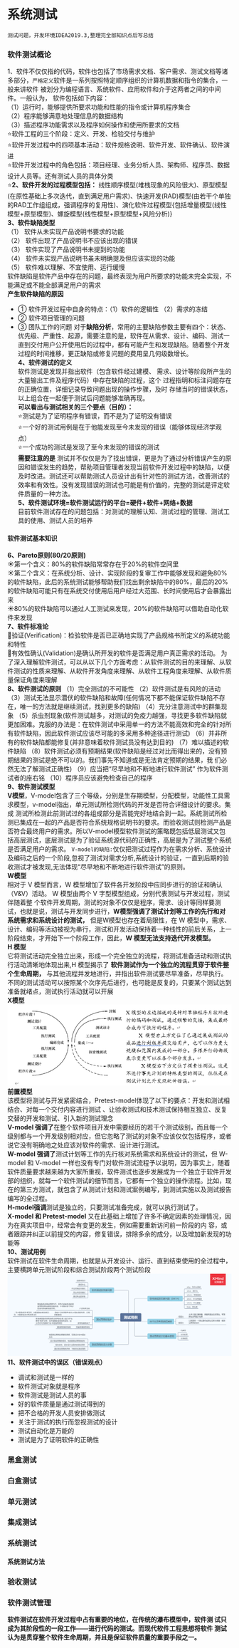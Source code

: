 # 系统测试
`测试问题，开发环境IDEA2019.3,整理完全部知识点后写总结` <br>
### 软件测试概论
1、软件不仅仅指的代码，软件也包括了市场需求文档、客户需求、测试文档等诸多部分，`严格定义`软件是一系列按照特定顺序组织的计算机数据和指令的集合，一般来讲软件 被划分为编程语言、系统软件、应用软件和介于这两者之间的中间件。一般认为， 软件包括如下内容：<br>
（1）运行时，能够提供所要求功能和性能的指令或计算机程序集合<br>
（2）程序能够满意地处理信息的数据结构 <br>
（3）描述程序功能需求以及程序如何操作和使用所要求的文档 <br>
⭐软件工程的三个阶段：定义、开发、检验交付与维护<br>
⭐软件开发过程中的四项基本活动：软件规格说明、软件开发、软件确认、软件演进<br>
⭐软件开发过程中的角色包括：项目经理、业务分析人员、架构师、程序员、数据设计人员等。还有测试人员的具体分类<br>
⭐**2、软件开发的过程模型包括：** 线性顺序模型(堆栈现象的风险很大)、原型模型(在原性基础上多次迭代，直到满足用户需求)、快速开发(RAD)模型(由若干个单独的RAD工作组组成，强调程序的复用性)、演化软件过程模型{包括增量模型(线性模型+原型模型)、螺旋模型(线性模型+原型模型+风险分析)}<br>
**3、软件缺陷类型**<br>
（1） 软件从未实现产品说明书要求的功能<br>
（2） 软件出现了产品说明书不应该出现的错误<br> 
（3） 软件实现了产品说明书未提到的功能 <br>
（4） 软件未实现产品说明书虽未明确提及但应该实现的功能 <br>
（5） 软件难以理解、不宜使用、运行缓慢<br>
软件缺陷是软件产品中存在的问题，最终表现为用户所要求的功能未完全实现，不能满足或不能全部满足用户的需求<br>
**产生软件缺陷的原因** <br>
- ① 软件开发过程中自身的特点：（1）软件的逻辑性 （2）需求的冻结 
- ②  软件项目管理的问题
- ③  团队工作的问题 
对于**缺陷分析**，常用的主要缺陷参数主要有四个：状态、优先级、严重性、起源，需要注意的是，软件在从需求、设计、编码、测试一直到交付用户公开使用后的过程中，都有可能产生和发现缺陷。随着整个开发过程的时间推移，更正缺陷或修复问题的费用呈几何级数增长。<br>
**4、软件测试的定义**<br>
软件测试是发现并指出软件（包含软件经过建模、 需求、设计等阶段所产生的大量输出工件及程序代码）中存在缺陷的过程，这个 过程指明和标注问题存在的正确位置，详细记录导致问题出现的操作步骤，及时 存储当时的错误状态，以上组合在一起便于测试后问题能够准确再现。 <br>
**可以看出与测试相关的三个要点（目的）：**<br>
⭐测试是为了证明程序有错误，而不是为了证明没有错误<br>
⭐一个好的测试用例是在于他能发现至今未发现的错误（能够体现经济学观点）<br>
⭐一个成功的测试是发现了至今未发现的错误的测试<br>
**需要注意的是** 测试并不仅仅是为了找出错误，更是为了通过分析错误产生的原因和错误发生的趋势，帮助项目管理者发现当前软件开发过程中的缺陷，以便及时改进。测试还可以帮助测试人员设计出有针对性的测试方法，改善测试的效率和有效性。没有发现错误的测试也可能是有价值的，完整的测试是评定软件质量的一种方法。 <br>
**5、软件测试环境=软件测试运行的平台=硬件+软件+网络+数据**<br>
目前软件测试存在的问题包括：对测试的理解认知、测试过程的管理、测试工具的使用、测试人员的培养<br>
#### 软件测试基本知识
**6、Pareto原则(80/20原则)**<br>
☀第一个含义：80%的软件缺陷常常存在于20%的软件空间里<br>
☀第二个含义：在系统分析、设计、实现阶段的复审工作中能够发现和避免80%的软件缺陷，此后的系统测试能够帮助我们找出剩余缺陷中的80%，最后的20%的软件缺陷可能只有在系统交付使用后用户经过大范围、长时间使用后才会暴露出来<br>
☀80%的软件缺陷可以通过人工测试来发现，20%的软件缺陷可以借助自动化软件来发现<br>
**7、软件标准论**<br>
🌙验证(Verification)：检验软件是否已正确地实现了产品规格书所定义的系统功能和特性<br>
🌙有效性确认(Validation)是确认所开发的软件是否满足用户真正需求的活动。 为了深入理解软件测试，可以从以下几个方面考虑：从软件测试的目的来理解、从软件测试的性质来理解、从软件开发角度来理解、从软件工程角度来理解、从软件质量保证角度来理解<br>
**8、软件测试的原则** （1）完全测试的不可能性   （2）软件测试是有风险的活动  （3）测试无法显示潜伏的软件缺陷和故障(任何情况下都不能保证软件缺陷不存在，唯一的方法就是继续测试，找到更多的缺陷)   （4）充分注意测试中的群集现象  （5）杀虫剂现象(软件测试越多，对测试的免疫力越强，寻找更多软件缺陷就更加困难。克服的办法是：在软件测试中采用单一的方法不能高效和完全的针对所有软件缺陷，因此软件测试应该尽可能的多采用多种途径进行测试)   （6）并非所有的软件缺陷都能修复(并非意味着软件测试员没有达到目的)   （7）难以描述的软件缺陷    （8）软件测试必须有预期结果(软件缺陷是经过对比而得出来的，没有预期结果的测试是绝不可以的。我们事先不知道或是无法肯定预期的结果，我 们必然无法了解测试正确性)   （9）应当把“尽早地和不断地进行软件测试” 作为软件测试者的座右铭  （10）程序员应该避免检查自己的程序 <br>
**9、软件测试模型**<br>
**V模型**，V-model包含了三个等级，分别是生存期模型，分配模型，功能性工具需求模型，v-model指出，单元测试所检测代码的开发是否符合详细设计的要求。集成 测试所检测此前测试过的各组成部分是否能完好地结合到一起。系统测试所检测已集成在一起的产品是否符合系统规格说明书的要求。而验收测试则检测产品是否符合最终用户的需求。所以V-model模型软件测试的策略既包括低层测试又包括高层测试，底层测试是为了验证系统源代码的正确性，高层是为了测试整个系统是否满足用户的需求。 `V-model的缺陷:`仅仅把测试过程作为在需求分析、系统设计及编码之后的一个阶段,忽视了测试对需求分析,系统设计的验证，一直到后期的验收测试才被发现,无法体现“尽早地和不断地进行软件测试”的原则。  <br>
**W模型**<br>
相对于 V 模型而言，W 模型增加了软件各开发阶段中应同步进行的验证和确认（V&V）活动。 W 模型由两个 V 字型模型组成，分别代表测试与开发过程，测试伴随着整 个软件开发周期，测试的对象不仅仅是程序，需求、设计等同样要测试，也就是说，测试与开发同步进行，**W模型强调了测试计划等工作的先行和对系统需求和系统设计的测试，** 但是W模型也存在着局限性，在 W 模型中，需求、设计、编码等活动被视为串行，测试和开发活动保持着一种线性的前后关系，上一阶段结束，才开始下一个阶段工作，因此，**W 模型无法支持迭代开发模型。**<br>
**H 模型**<br>
它将测试活动完全独立出来，形成一个完全独立的流程，将测试准备活动和测试执行活动清晰地体现出来,H 模型揭示了 **软件测试作为一个独立的流程贯穿于软件整个生命周期，** 与其他流程并发地进行，并指出软件测试要尽早准备，尽早执行。不同的测试活动可以按照某个次序先后进行，也可能是反复的，只要某个测试达到准备就绪点，测试执行活动就可以开展<br>
**X模型**<br>
![](https://github.com/yangxcc/SystemTest/blob/master/image/Xmodel.jpg)<br>
**前置模型**<br>
该模型将测试与开发紧密结合，Pretest-model体现了以下的要点：开发和测试相结合、对每一个交付内容进行测试 、让验收测试和技术测试保持相互独立、反复交替的开发和测试、引入新的测试理念<br>
**V-model 强调了**在整个软件项目开发中需要经历的若干个测试级别，而且每一个级别都与一个开发级别相对应，但它忽略了测试的对象不应该仅仅包括程序，或者说它没有明确地之处应该对软件的需求、设计进行测试。 <br>
**W-model 强调了**测试计划等工作的先行核对系统需求和系统设计的测试，但 W-model 和 V-model 一样也没有专门对软件测试流程予以说明，因为事实上，随着软件质量要求越来越为大家所重视，软件测试也逐步发展成为一个独立于软件开发部的组织，就每一个软件测试的细节而言，它都有一个独立的操作流程。比如，现在的第三方测试，就包含了从测试计划和测试案例编写，到测试实施以及测试报告编写的全过程。 <br>
**H-model强调**测试是独立的，只要测试准备完成，就可以执行测试了。 <br>
**X-model 和 Pretest-model** 又在此基础上增加了许多不确定因素的处理情况，因为在真实项目中，经常会有变更的发生，例如需要重新访问前一阶段的内 容，或者跟踪并纠正以前提交的内容，修复错误，排除多余的成分，以及增加新发现的功能等 <br>
**10、测试用例**<br>
软件测试在软件生命周期，也就是从开发设计、运行、直到结束使用的全过程中， 主要横跨单元测试阶段和综合测试阶段两个测试阶段<br>
![](https://github.com/yangxcc/SystemTest/blob/master/image/Test_Case.png)<br>
**11、软件测试中的误区（错误观点）**<br>
- 调试和测试是一样的
- 软件测试对象就是程序
- 软件测试是测试人员的事
- 好的软件质量是通过测试得到的
- 把不合格的开发人员安排做测试
- 关注于测试的执行而忽视测试的设计
- 测试自动化是万能的
- 测试是为了证明软件的正确性

### 黑盒测试
### 白盒测试
### 单元测试
### 集成测试
### 系统测试
#### 系统测试方法
### 验收测试
### 软件测试管理




**软件测试在软件开发过程中占有重要的地位，在传统的瀑布模型中，软件测 试只成为其阶段性的一段工作——进行代码的测试。而现代软件工程思想将软件 测试认为是贯穿整个软件生命周期，并且是保证软件质量的重要手段之一。**

